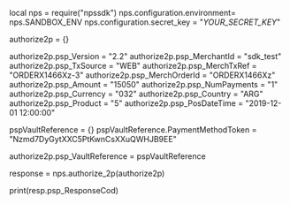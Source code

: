 local nps = require("npssdk")
nps.configuration.environment= nps.SANDBOX_ENV
nps.configuration.secret_key = "_YOUR_SECRET_KEY_"


authorize2p = {}

authorize2p.psp_Version = "2.2"
authorize2p.psp_MerchantId = "sdk_test"
authorize2p.psp_TxSource = "WEB"
authorize2p.psp_MerchTxRef = "ORDERX1466Xz-3"
authorize2p.psp_MerchOrderId = "ORDERX1466Xz"
authorize2p.psp_Amount = "15050"
authorize2p.psp_NumPayments = "1"
authorize2p.psp_Currency = "032"
authorize2p.psp_Country = "ARG"
authorize2p.psp_Product = "5"
authorize2p.psp_PosDateTime = "2019-12-01 12:00:00"

pspVaultReference = {}
pspVaultReference.PaymentMethodToken = "Nzmd7DyGytXXC5PtKwnCsXXuQWHJB9EE"

authorize2p.psp_VaultReference = pspVaultReference

response = nps.authorize_2p(authorize2p)

print(resp.psp_ResponseCod)
